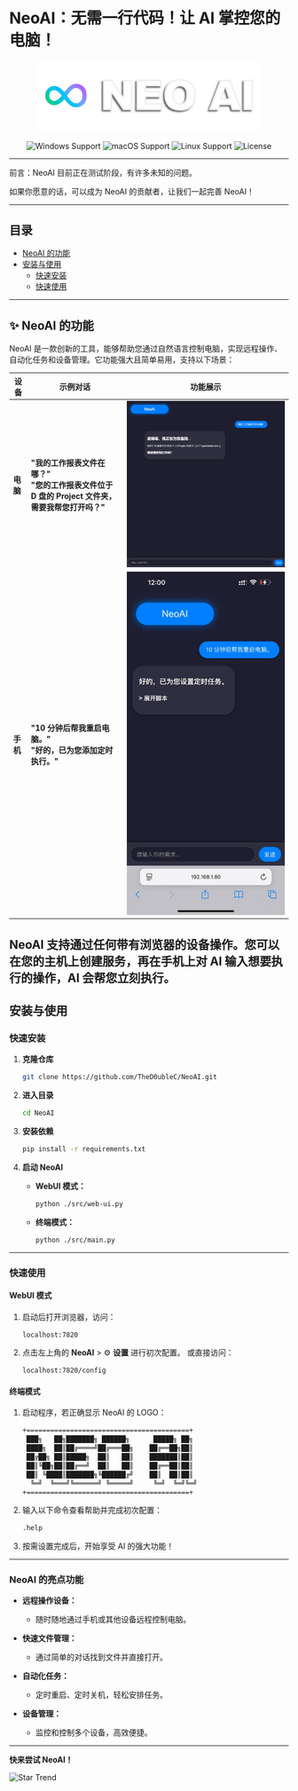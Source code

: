 # NeoAI：无需一行代码！让 AI 掌控您的电脑！

<p align="center">
  <img src="LOGO.png" alt="Logo" width="400" />
</p>

<section align="center">
  <img src="https://img.shields.io/badge/platform-Windows-blue?style=for-the-badge" alt="Windows Support">
  <img src="https://img.shields.io/badge/platform-macOS-lightgreen?style=for-the-badge" alt="macOS Support">
  <img src="https://img.shields.io/badge/platform-Linux-green?style=for-the-badge" alt="Linux Support">
  <img src="https://img.shields.io/badge/license-MIT-blue?style=for-the-badge" alt="License">
</section>

---

前言：NeoAI 目前正在测试阶段，有许多未知的问题。

如果你愿意的话，可以成为 NeoAI 的贡献者，让我们一起完善 NeoAI！

---

## **目录**

- [NeoAI 的功能](#neoai-的功能)
- [安装与使用](#安装与使用)
  - [快速安装](#快速安装)
  - [快速使用](#快速使用)

---

## **✨ NeoAI 的功能**

NeoAI 是一款创新的工具，能够帮助您通过自然语言控制电脑，实现远程操作、自动化任务和设备管理。它功能强大且简单易用，支持以下场景：

| 设备     | 示例对话                                                                                               | 功能展示            |
| -------- | ------------------------------------------------------------------------------------------------------ | ------------------- |
| **电脑** | **"我的工作报表文件在哪？"** <br> **"您的工作报表文件位于 D 盘的 Project 文件夹，需要我帮您打开吗？"** | ![PC](PC.png)       |
| **手机** | **"10 分钟后帮我重启电脑。"** <br> **"好的，已为您添加定时执行。"**                                    | ![Phone](Phone.jpg) |

## NeoAI 支持通过任何带有浏览器的设备操作。您可以在您的主机上创建服务，再在手机上对 AI 输入想要执行的操作，AI 会帮您立刻执行。

## **安装与使用**

### **快速安装**

1. **克隆仓库**

   ```bash
   git clone https://github.com/TheD0ubleC/NeoAI.git
   ```

2. **进入目录**

   ```bash
   cd NeoAI
   ```

3. **安装依赖**

   ```bash
   pip install -r requirements.txt
   ```

4. **启动 NeoAI**

   - **WebUI 模式：**

     ```bash
     python ./src/web-ui.py
     ```

   - **终端模式：**
     ```bash
     python ./src/main.py
     ```

---

### **快速使用**

#### **WebUI 模式**

1. 启动后打开浏览器，访问：

   ```
   localhost:7820
   ```

2. 点击左上角的 **NeoAI** > ⚙️ **设置** 进行初次配置。
   或直接访问：
   ```
   localhost:7820/config
   ```

#### **终端模式**

1. 启动程序，若正确显示 NeoAI 的 LOGO：

   ```
   +=========================================+
    ███╗   ██╗███████╗ ██████╗      █████╗ ██╗
    ████╗  ██║██╔════╝██╔═══██╗    ██╔══██╗██║
    ██╔██╗ ██║█████╗  ██║   ██║    ███████║██║
    ██║╚██╗██║██╔══╝  ██║   ██║    ██╔══██║██║
    ██║ ╚████║███████╗╚██████╔╝    ██║  ██║██║
     ╚═╝  ╚═══╝╚══════╝ ╚═════╝     ╚═╝  ╚═╝╚═╝
   +=========================================+
   ```

2. 输入以下命令查看帮助并完成初次配置：

   ```bash
   .help
   ```

3. 按需设置完成后，开始享受 AI 的强大功能！

---

### **NeoAI 的亮点功能**

- **远程操作设备：**

  - 随时随地通过手机或其他设备远程控制电脑。

- **快速文件管理：**

  - 通过简单的对话找到文件并直接打开。

- **自动化任务：**

  - 定时重启、定时关机，轻松安排任务。

- **设备管理：**
  - 监控和控制多个设备，高效便捷。

---

**快来尝试 NeoAI！**

![Star Trend](https://starchart.cc/thed0ublec/neoai.svg)
